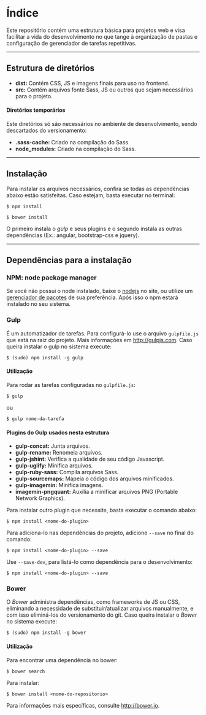 # Índice

Este repositório contém uma estrutura básica para projetos web e visa facilitar a vida do desenvolvimento no que tange à organização de pastas e configuração de gerenciador de tarefas repetitivas.

***

## Estrutura de diretórios
- **dist:** Contém CSS, JS e imagens finais para uso no frontend.
- **src:** Contém arquivos fonte Sass, JS ou outros que sejam necessários para o projeto.

#### Diretórios temporários
Este diretórios só são necessários no ambiente de desenvolvimento, sendo descartados do versionamento:

- **.sass-cache:** Criado na compilação do Sass.
- **node_modules:** Criado na compilação do Sass.

***

## Instalação
Para instalar os arquivos necessários, confira se todas as dependências abaixo estão satisfeitas. Caso estejam, basta executar no terminal:

```
$ npm install
```

```
$ bower install
```

O primeiro instala o *gulp* e seus plugins e o segundo instala as outras dependências (Ex.: angular, bootstrap-css e jquery).

***


## Dependências para a instalação

### NPM: node package manager
Se você não possui o node instalado, baixe o [nodejs](https://nodejs.org) no site, ou utilize um [gerenciador de pacotes](https://nodejs.org/en/download/package-manager/) de sua preferência. Após isso o npm estará instalado no seu sistema.

### Gulp
É um automatizador de tarefas. Para configurá-lo use o arquivo `gulpfile.js` que está na raiz do projeto. Mais informações em http://gulpjs.com. Caso queira instalar o gulp no sistema execute:

```
$ (sudo) npm install -g gulp
```

#### Utilização
Para rodar as tarefas configuradas no `gulpfile.js`:

```
$ gulp
```
ou

```
$ gulp nome-da-tarefa
```

#### Plugins do Gulp usados nesta estrutura
- **gulp-concat:** Junta arquivos.
- **gulp-rename:** Renomeia arquivos.
- **gulp-jshint:** Verifica a qualidade de seu código Javascript.
- **gulp-uglify:** Minifica arquivos.
- **gulp-ruby-sass:** Compila arquivos Sass.
- **gulp-sourcemaps:** Mapeia o código dos arquivos minificados.
- **gulp-imagemin:** Minifica imagens.
- **imagemin-pngquant:** Auxilia a minificar arquivos PNG (Portable Network Graphics).

Para instalar outro plugin que necessite, basta executar o comando abaixo:

```
$ npm install <nome-do-plugin>
```

Para adiciona-lo nas dependências do projeto, adicione `--save` no final do comando:

```
$ npm install <nome-do-plugin> --save
```

Use `--save-dev`, para listá-lo como dependência para o desenvolvimento:

```
$ npm install <nome-do-plugin> --save
```

### Bower
O *Bower* administra dependências, como frameworks de JS ou CSS, eliminando a necessidade de substituir/atualizar arquivos manualmente, e com isso  eliminá-los do versionamento do git. Caso queira instalar o *Bower* no sistema execute:

```
$ (sudo) npm install -g bower
```

#### Utilização
Para encontrar uma dependência no bower:
```
$ bower search
```

Para instalar:
```
$ bower install <nome-do-repositorio>
```

Para informações mais específicas, consulte http://bower.io.
